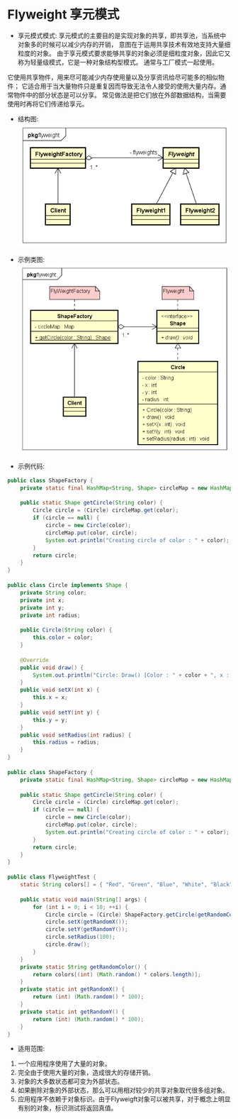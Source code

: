 # Flyweight 享元模式

- 享元模式模式:
享元模式的主要目的是实现对象的共享，即共享池，当系统中对象多的时候可以减少内存的开销，
意图在于运用共享技术有效地支持大量细粒度的对象。
由于享元模式要求能够共享的对象必须是细粒度对象，因此它又称为轻量级模式，它是一种对象结构型模式。
通常与工厂模式一起使用。

它使用共享物件，用来尽可能减少内存使用量以及分享资讯给尽可能多的相似物件；
它适合用于当大量物件只是重复因而导致无法令人接受的使用大量内存。通常物件中的部分状态是可以分享。
常见做法是把它们放在外部数据结构，当需要使用时再将它们传递给享元。

- 结构图:
![Flyweight_structure](images/13.Flyweight_structure.png)

- 示例类图:
![Flyweight_uml](images/13.Flyweight_uml.png)

- 示例代码:
```java
public class ShapeFactory {
	private static final HashMap<String, Shape> circleMap = new HashMap<String, Shape>();

	public static Shape getCircle(String color) {
		Circle circle = (Circle) circleMap.get(color);
		if (circle == null) {
			circle = new Circle(color);
			circleMap.put(color, circle);
			System.out.println("Creating circle of color : " + color);
		}
		return circle;
	}
}

public class Circle implements Shape {
	private String color;
	private int x;
	private int y;
	private int radius;

	public Circle(String color) {
		this.color = color;
	}

	@Override
	public void draw() {
		System.out.println("Circle: Draw() [Color : " + color + ", x : " + x + ", y :" + y + ", radius :" + radius);
	}
	public void setX(int x) {
		this.x = x;
	}
	public void setY(int y) {
		this.y = y;
	}
	public void setRadius(int radius) {
		this.radius = radius;
	}
}

public class ShapeFactory {
	private static final HashMap<String, Shape> circleMap = new HashMap<String, Shape>();

	public static Shape getCircle(String color) {
		Circle circle = (Circle) circleMap.get(color);
		if (circle == null) {
			circle = new Circle(color);
			circleMap.put(color, circle);
			System.out.println("Creating circle of color : " + color);
		}
		return circle;
	}
}

public class FlyweightTest {
	static String colors[] = { "Red", "Green", "Blue", "White", "Black" };

	public static void main(String[] args) {
		for (int i = 0; i < 10; ++i) {
			Circle circle = (Circle) ShapeFactory.getCircle(getRandomColor());
			circle.setX(getRandomX());
			circle.setY(getRandomY());
			circle.setRadius(100);
			circle.draw();
		}
	}
	private static String getRandomColor() {
		return colors[(int) (Math.random() * colors.length)];
	}
	private static int getRandomX() {
		return (int) (Math.random() * 100);
	}
	private static int getRandomY() {
		return (int) (Math.random() * 100);
	}
}
```
- 适用范围:

1. 一个应用程序使用了大量的对象。 
2. 完全由于使用大量的对象，造成很大的存储开销。 
3. 对象的大多数状态都可变为外部状态。 
4. 如果删除对象的外部状态，那么可以用相对较少的共享对象取代很多组对象。 
5. 应用程序不依赖于对象标识。由于Flyweigft对象可以被共享，对于概念上明显有别的对象，标识测试将返回真值。